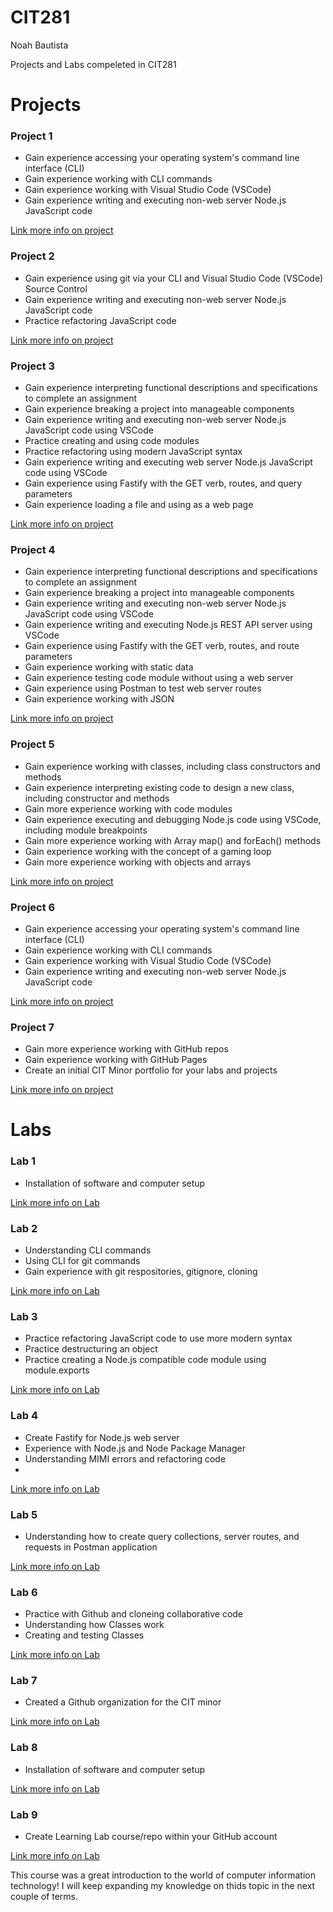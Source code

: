 # CIT281
Noah Bautista

Projects and Labs compeleted in CIT281

# Projects

### Project 1
- Gain experience accessing your operating system's command line interface (CLI)
- Gain experience working with CLI commands
- Gain experience working with Visual Studio Code (VSCode)
- Gain experience writing and executing non-web server Node.js JavaScript code

[Link more info on project](https://noahbtsta.github.io/CIT281_p1/)

### Project 2
- Gain experience using git via your CLI and Visual Studio Code (VSCode) Source Control
- Gain experience writing and executing non-web server Node.js JavaScript code
- Practice refactoring JavaScript code

[Link more info on project](https://noahbtsta.github.io/CIT281_p2/)

### Project 3
- Gain experience interpreting functional descriptions and specifications to complete an assignment
- Gain experience breaking a project into manageable components
- Gain experience writing and executing non-web server Node.js JavaScript code using VSCode
- Practice creating and using code modules
- Practice refactoring using modern JavaScript syntax
- Gain experience writing and executing web server Node.js JavaScript code using VSCode
- Gain experience using Fastify with the GET verb, routes, and query parameters
- Gain experience loading a file and using as a web page

[Link more info on project](https://noahbtsta.github.io/CIT281_p3/)

### Project 4
- Gain experience interpreting functional descriptions and specifications to complete an assignment
- Gain experience breaking a project into manageable components
- Gain experience writing and executing non-web server Node.js JavaScript code using VSCode
- Gain experience writing and executing Node.js REST API server using VSCode
- Gain experience using Fastify with the GET verb, routes, and route parameters
- Gain experience working with static data
- Gain experience testing code module without using a web server
- Gain experience using Postman to test web server routes
- Gain experience working with JSON

[Link more info on project](https://noahbtsta.github.io/CIT281_p4/)

### Project 5
- Gain experience working with classes, including class constructors and methods
- Gain experience interpreting existing code to design a new class, including constructor and methods
- Gain more experience working with code modules
- Gain experience executing and debugging Node.js code using VSCode, including module breakpoints
- Gain more experience working with Array map() and forEach() methods
- Gain experience working with the concept of a gaming loop
- Gain more experience working with objects and arrays

[Link more info on project]([url](https://noahbtsta.github.io/CIT281_p5/))

### Project 6
- Gain experience accessing your operating system's command line interface (CLI)
- Gain experience working with CLI commands
- Gain experience working with Visual Studio Code (VSCode)
- Gain experience writing and executing non-web server Node.js JavaScript code

[Link more info on project](https://noahbtsta.github.io/CIT281_p6/)

### Project 7
- Gain more experience working with GitHub repos
- Gain experience working with GitHub Pages
- Create an initial CIT Minor portfolio for your labs and projects

[Link more info on project](https://noahbtsta.github.io/CIT281_p7/)

# Labs

### Lab 1
- Installation of software and computer setup

[Link more info on Lab](https://noahbtsta.github.io/CIT281_L1/)

### Lab 2
- Understanding CLI commands 
- Using CLI for git commands
- Gain experience with git respositories, gitignore, cloning 

[Link more info on Lab](https://noahbtsta.github.io/CIT281_L2/)

### Lab 3
- Practice refactoring JavaScript code to use more modern syntax
- Practice destructuring an object
- Practice creating a Node.js compatible code module using module.exports

[Link more info on Lab](https://noahbtsta.github.io/CIT281_L3/)


### Lab 4
- Create Fastify for Node.js web server
- Experience with Node.js and Node Package Manager
- Understanding MIMI errors and refactoring code
- 
[Link more info on Lab](https://noahbtsta.github.io/CIT281_L4/)

### Lab 5
- Understanding how to create query collections, server routes, and requests in Postman application

[Link more info on Lab](https://noahbtsta.github.io/CIT281_L5/)


### Lab 6
- Practice with Github and cloneing collaborative code
- Understanding how Classes work 
- Creating and testing Classes

[Link more info on Lab](https://noahbtsta.github.io/CIT281_L6/)


### Lab 7
- Created a Github organization for the CIT minor

[Link more info on Lab](https://noahbtsta.github.io/CIT281_L7/)


### Lab 8
- Installation of software and computer setup

[Link more info on Lab](https://noahbtsta.github.io/CIT281_L8/)


### Lab 9
- Create Learning Lab course/repo within your GitHub account

[Link more info on Lab](https://noahbtsta.github.io/CIT281_L9/)


This course was a great introduction to the world of computer information technology! I will keep expanding my knowledge on thids topic in the next couple of terms.



